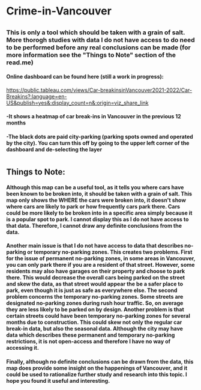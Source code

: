 # Crime-in-Vancouver
## 
### This is only a tool which should be taken with a grain of salt. More thorogh studies with data I do not have access to do need to be performed before any real conclusions can be made (for more information see the "Things to Note" section of the read.me)
#### Online dashboard can be found here (still a work in progress):
https://public.tableau.com/views/Car-breakinsinVancouver2021-2022/Car-Breakins?:language=en-US&publish=yes&:display_count=n&:origin=viz_share_link
#### -It shows a heatmap of car break-ins in Vancouver in the previous 12 months
#### -The black dots are paid city-parking (parking spots owned and operated by the city). You can turn this off by going to the upper left corner of the dashboard and de-selecting the layer 
#
## Things to Note:
#### Although this map can be a useful tool, as it tells you where cars have been known to be broken into, it should be taken with a grain of salt. This map only shows the WHERE the cars were broken into, it doesn't show where cars are likely to park or how frequently cars park there. Cars could be more likely to be broken into in a specific area simply because it is a popular spot to park. I cannot display this as I do not have access to that data. Therefore, I cannot draw any definite conclusions from the data.
#### Another main issue is that I do not have access to data that describes no-parking or temporary no-parking zones. This creates two problems. First for the issue of permanent no-parking zones, in some areas in Vancouver, you can only park there if you are a resident of that street. However, some residents may also have garages on their property and choose to park there. This would decrease the overall cars being parked on the street and skew the data, as that street would appear the be a safer place to park, even though it is just as safe as everywhere else. The second problem concerns the temporary no-parking zones. Some streets are designated no-parking zones during rush hour traffic. So, on average they are less likely to be parked on by design. Another problem is that certain streets could have been temporary no-parking zones for several months due to construction. This could skew not only the regular car break-in data, but also the seasonal data. Although the city may have data which describes these permanent and temporary no-parking restrictions, it is not open-access and therefore I have no way of accessing it. 
#### Finally, although no definite conclusions can be drawn from the data, this map does provide some insight on the happenings of Vancouver, and it could be used to rationalize further study and research into this topic. I hope you found it useful and interesting.
